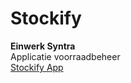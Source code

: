 # Stockify
**Einwerk Syntra**  
Applicatie voorraadbeheer  
[Stockify App](http://stockify.runasp.net/)

